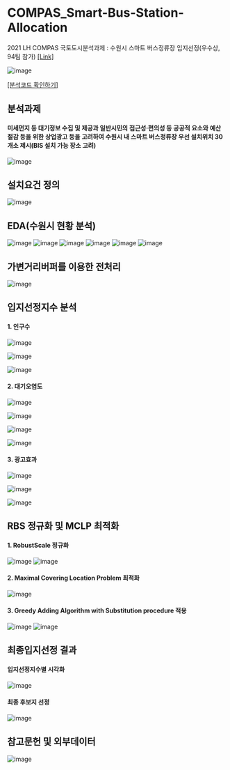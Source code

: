 # COMPAS_Smart-Bus-Station-Allocation
2021 LH COMPAS 국토도시분석과제 : 수원시 스마트 버스정류장 입지선정(우수상, 94팀 참가)
[[Link]](https://compas.lh.or.kr/subj/past/code-report?subjNo=SBJ_2102_002&teamNo=1178)

![image](https://user-images.githubusercontent.com/59859965/161897386-d24b95c1-6f78-4524-a548-bedee9e0656f.png)


[[분석코드 확인하기]](https://compas.lh.or.kr/subj/past/code?subjNo=SBJ_2102_002&teamNo=1178)


## 분석과제

#### 미세먼지 등 대기정보 수집 및 제공과 일반시민의 접근성‧편의성 등 공공적 요소와 예산 절감 등을 위한 상업광고 등을 고려하여 수원시 내 스마트 버스정류장 우선 설치위치 30개소 제시(BIS 설치 가능 장소 고려)

![image](https://user-images.githubusercontent.com/59859965/161898678-75e5ce4d-2c21-4964-9055-a4070cf8ad0d.png)


## 설치요건 정의

![image](https://user-images.githubusercontent.com/59859965/161899758-003b2e11-8013-4403-9171-75d179626da1.png)



## EDA(수원시 현황 분석)

![image](https://user-images.githubusercontent.com/59859965/161899164-c488e7ff-237c-4d27-8084-3f4b604623b0.png)
![image](https://user-images.githubusercontent.com/59859965/161899203-d6a1ec76-035c-489f-ba7d-a686b4a1b4c9.png)
![image](https://user-images.githubusercontent.com/59859965/161899292-4c3333fe-aac2-4e83-a7fe-d0e121059078.png)
![image](https://user-images.githubusercontent.com/59859965/161899378-8e295729-6717-4c5d-8800-76f4b6553e76.png)
![image](https://user-images.githubusercontent.com/59859965/161899414-ff08142c-b411-41be-8f07-4791fff79fb2.png)
![image](https://user-images.githubusercontent.com/59859965/161899441-c865b728-9d64-406d-b1da-7e8b73017b67.png)

## 가변거리버퍼를 이용한 전처리

![image](https://user-images.githubusercontent.com/59859965/161900291-e1efb8b5-b3b1-42b9-beae-065951e80906.png)


## 입지선정지수 분석

#### 1. 인구수
![image](https://user-images.githubusercontent.com/59859965/161901524-b73f9209-02cc-40ec-b83f-77309cb8d264.png)

![image](https://user-images.githubusercontent.com/59859965/161897669-1b661a6b-e262-4d82-98c8-881026096ca3.png)

![image](https://user-images.githubusercontent.com/59859965/161901570-fe4f50c3-e884-4547-b907-b1c76690689e.png)


#### 2. 대기오염도
![image](https://user-images.githubusercontent.com/59859965/161901777-6fc444ee-f8e2-4e23-9f58-6304df7e2d3a.png)

![image](https://user-images.githubusercontent.com/59859965/161901824-53827b66-88eb-4ffd-8fb8-6cb3aaa9bacf.png)

![image](https://user-images.githubusercontent.com/59859965/161901860-dde5da43-13d6-4d6c-b25b-17990f303d15.png)

![image](https://user-images.githubusercontent.com/59859965/161898306-2ad8a7c5-451f-4b48-91a3-d156646ac9a4.png)


#### 3. 광고효과


![image](https://user-images.githubusercontent.com/59859965/161898011-ff969c36-13b8-40bf-a642-750d354b84c8.png)

![image](https://user-images.githubusercontent.com/59859965/161898046-89ee95a9-7acc-4ffd-9b2a-caa72dbba788.png)

![image](https://user-images.githubusercontent.com/59859965/161900439-8ba29e45-d6d1-4a93-a7e7-84a7243ef0da.png)


## RBS 정규화 및 MCLP 최적화

#### 1. RobustScale 정규화

![image](https://user-images.githubusercontent.com/59859965/161900980-99514e7e-f5f5-45c3-9e44-3069cf132da7.png)
![image](https://user-images.githubusercontent.com/59859965/161901015-e25425ad-c600-4353-9d24-5a6cabd429a3.png)

#### 2. Maximal Covering Location Problem 최적화

![image](https://user-images.githubusercontent.com/59859965/161901147-b7c6f2ef-f349-462a-8fb1-8f2d60e15146.png)

#### 3. Greedy Adding Algorithm with Substitution procedure 적용

![image](https://user-images.githubusercontent.com/59859965/161901313-2cbc34b7-7ce9-4519-8fce-ad7ee3f61259.png)
![image](https://user-images.githubusercontent.com/59859965/161901355-19c80390-fa4a-4ab1-8ee8-8514ec52076e.png)


## 최종입지선정 결과

#### 입지선정지수별 시각화

![image](https://user-images.githubusercontent.com/59859965/161896599-6463b604-ca72-46d8-9d70-199a25f36873.png)


#### 최종 후보지 선정
![image](https://user-images.githubusercontent.com/59859965/161896695-fe6a0ae4-6c9f-45a6-ab54-3ef32364b79b.png)

## 참고문헌 및 외부데이터

![image](https://user-images.githubusercontent.com/59859965/161900685-0c28c748-6ec6-4573-81eb-35c5894be5a9.png)
